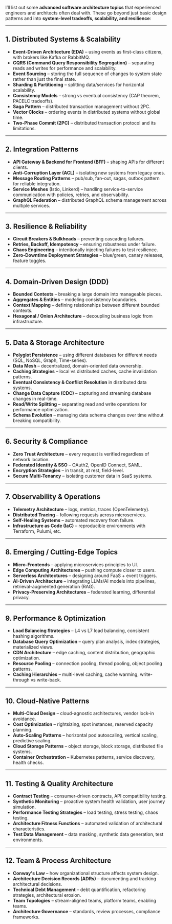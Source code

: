 I’ll list out some **advanced software architecture topics** that experienced engineers and architects often deal with. These go beyond just basic design patterns and into **system-level tradeoffs, scalability, and resilience**:

---

## 1. Distributed Systems & Scalability

* **Event-Driven Architecture (EDA)** – using events as first-class citizens, with brokers like Kafka or RabbitMQ.
* **CQRS (Command Query Responsibility Segregation)** – separating reads and writes for performance and scalability.
* **Event Sourcing** – storing the full sequence of changes to system state rather than just the final state.
* **Sharding & Partitioning** – splitting data/services for horizontal scalability.
* **Consistency Models** – strong vs eventual consistency (CAP theorem, PACELC tradeoffs).
* **Saga Pattern** – distributed transaction management without 2PC.
* **Vector Clocks** – ordering events in distributed systems without global time.
* **Two-Phase Commit (2PC)** – distributed transaction protocol and its limitations.

---

## 2. Integration Patterns

* **API Gateway & Backend for Frontend (BFF)** – shaping APIs for different clients.
* **Anti-Corruption Layer (ACL)** – isolating new systems from legacy ones.
* **Message Routing Patterns** – pub/sub, fan-out, sagas, outbox pattern for reliable integration.
* **Service Meshes** (Istio, Linkerd) – handling service-to-service communication with policies, retries, and observability.
* **GraphQL Federation** – distributed GraphQL schema management across multiple services.

---

## 3. Resilience & Reliability

* **Circuit Breakers & Bulkheads** – preventing cascading failures.
* **Retries, Backoff, Idempotency** – ensuring robustness under failure.
* **Chaos Engineering** – intentionally injecting failures to test resilience.
* **Zero-Downtime Deployment Strategies** – blue/green, canary releases, feature toggles.

---

## 4. Domain-Driven Design (DDD)

* **Bounded Contexts** – breaking a large domain into manageable pieces.
* **Aggregates & Entities** – modeling consistency boundaries.
* **Context Mapping** – defining relationships between different bounded contexts.
* **Hexagonal / Onion Architecture** – decoupling business logic from infrastructure.

---

## 5. Data & Storage Architecture

* **Polyglot Persistence** – using different databases for different needs (SQL, NoSQL, Graph, Time-series).
* **Data Mesh** – decentralized, domain-oriented data ownership.
* **Caching Strategies** – local vs distributed caches, cache invalidation patterns.
* **Eventual Consistency & Conflict Resolution** in distributed data systems.
* **Change Data Capture (CDC)** – capturing and streaming database changes in real-time.
* **Read/Write Splitting** – separating read and write operations for performance optimization.
* **Schema Evolution** – managing data schema changes over time without breaking compatibility.

---

## 6. Security & Compliance

* **Zero Trust Architecture** – every request is verified regardless of network location.
* **Federated Identity & SSO** – OAuth2, OpenID Connect, SAML.
* **Encryption Strategies** – in transit, at rest, field-level.
* **Secure Multi-Tenancy** – isolating customer data in SaaS systems.

---

## 7. Observability & Operations

* **Telemetry Architecture** – logs, metrics, traces (OpenTelemetry).
* **Distributed Tracing** – following requests across microservices.
* **Self-Healing Systems** – automated recovery from failure.
* **Infrastructure as Code (IaC)** – reproducible environments with Terraform, Pulumi, etc.

---

## 8. Emerging / Cutting-Edge Topics

* **Micro-Frontends** – applying microservices principles to UI.
* **Edge Computing Architectures** – pushing compute closer to users.
* **Serverless Architectures** – designing around FaaS + event triggers.
* **AI-Driven Architecture** – integrating LLMs/AI models into pipelines, retrieval-augmented generation (RAG).
* **Privacy-Preserving Architectures** – federated learning, differential privacy.

---

## 9. Performance & Optimization

* **Load Balancing Strategies** – L4 vs L7 load balancing, consistent hashing algorithms.
* **Database Query Optimization** – query plan analysis, index strategies, materialized views.
* **CDN Architecture** – edge caching, content distribution, geographic optimization.
* **Resource Pooling** – connection pooling, thread pooling, object pooling patterns.
* **Caching Hierarchies** – multi-level caching, cache warming, write-through vs write-back.

---

## 10. Cloud-Native Patterns

* **Multi-Cloud Design** – cloud-agnostic architectures, vendor lock-in avoidance.
* **Cost Optimization** – rightsizing, spot instances, reserved capacity planning.
* **Auto-Scaling Patterns** – horizontal pod autoscaling, vertical scaling, predictive scaling.
* **Cloud Storage Patterns** – object storage, block storage, distributed file systems.
* **Container Orchestration** – Kubernetes patterns, service discovery, health checks.

---

## 11. Testing & Quality Architecture

* **Contract Testing** – consumer-driven contracts, API compatibility testing.
* **Synthetic Monitoring** – proactive system health validation, user journey simulation.
* **Performance Testing Strategies** – load testing, stress testing, chaos testing.
* **Architecture Fitness Functions** – automated validation of architectural characteristics.
* **Test Data Management** – data masking, synthetic data generation, test environments.

---

## 12. Team & Process Architecture

* **Conway's Law** – how organizational structure affects system design.
* **Architecture Decision Records (ADRs)** – documenting and tracking architectural decisions.
* **Technical Debt Management** – debt quantification, refactoring strategies, architectural erosion.
* **Team Topologies** – stream-aligned teams, platform teams, enabling teams.
* **Architecture Governance** – standards, review processes, compliance frameworks.

